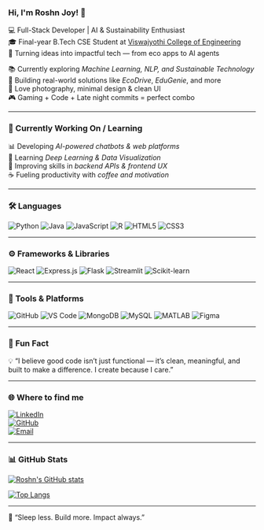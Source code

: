 ### Hi, I'm Roshn Joy! 👋

💻 Full-Stack Developer | AI & Sustainability Enthusiast  
🎓 Final-year B.Tech CSE Student at [Viswajyothi College of Engineering](https://vjcet.org/)  
🌱 Turning ideas into impactful tech — from eco apps to AI agents  

📚 Currently exploring *Machine Learning, NLP, and Sustainable Technology*  
🚀 Building real-world solutions like *EcoDrive*, *EduGenie*, and more  
📸 Love photography, minimal design & clean UI  
🎮 Gaming + Code + Late night commits = perfect combo  

---

### 🌱 Currently Working On / Learning  

📊 Developing *AI-powered chatbots & web platforms*  
🧠 Learning *Deep Learning & Data Visualization*  
🔧 Improving skills in *backend APIs & frontend UX*  
☕ Fueling productivity with *coffee and motivation*

---

### 🛠 Languages  

![Python](https://img.shields.io/badge/Python-3776AB?style=for-the-badge&logo=python&logoColor=white)
![Java](https://img.shields.io/badge/Java-007396?style=for-the-badge&logo=java&logoColor=white)
![JavaScript](https://img.shields.io/badge/JavaScript-F7DF1E?style=for-the-badge&logo=javascript&logoColor=black)
![R](https://img.shields.io/badge/R-276DC3?style=for-the-badge&logo=r&logoColor=white)
![HTML5](https://img.shields.io/badge/HTML5-E34F26?style=for-the-badge&logo=html5&logoColor=white)
![CSS3](https://img.shields.io/badge/CSS3-1572B6?style=for-the-badge&logo=css3&logoColor=white)

---

### ⚙ Frameworks & Libraries  

![React](https://img.shields.io/badge/React-20232A?style=for-the-badge&logo=react&logoColor=61DAFB)
![Express.js](https://img.shields.io/badge/Express.js-000000?style=for-the-badge&logo=express&logoColor=white)
![Flask](https://img.shields.io/badge/Flask-000000?style=for-the-badge&logo=flask&logoColor=white)
![Streamlit](https://img.shields.io/badge/Streamlit-FF4B4B?style=for-the-badge&logo=streamlit&logoColor=white)
![Scikit-learn](https://img.shields.io/badge/Scikit--learn-F7931E?style=for-the-badge&logo=scikit-learn&logoColor=white)

---

### 🧰 Tools & Platforms  

![GitHub](https://img.shields.io/badge/GitHub-100000?style=for-the-badge&logo=github&logoColor=white)
![VS Code](https://img.shields.io/badge/VS%20Code-007ACC?style=for-the-badge&logo=visual-studio-code&logoColor=white)
![MongoDB](https://img.shields.io/badge/MongoDB-4EA94B?style=for-the-badge&logo=mongodb&logoColor=white)
![MySQL](https://img.shields.io/badge/MySQL-00758F?style=for-the-badge&logo=mysql&logoColor=white)
![MATLAB](https://img.shields.io/badge/MATLAB-0076A8?style=for-the-badge&logo=mathworks&logoColor=white)
![Figma](https://img.shields.io/badge/Figma-black?style=for-the-badge&logo=figma&logoColor=white)

---

### 🌟 Fun Fact  

💡 “I believe good code isn’t just functional — it’s clean, meaningful, and built to make a difference. I create because I care.”

---

### 🌐 Where to find me  

[![LinkedIn](https://img.shields.io/badge/LinkedIn-Connect-blue?style=for-the-badge&logo=linkedin&logoColor=white)](https://www.linkedin.com/in/roshnjoy)  
[![GitHub](https://img.shields.io/badge/GitHub-roshn256-181717?style=for-the-badge&logo=github&logoColor=white)](https://github.com/roshn256)  
[![Email](https://img.shields.io/badge/Gmail-roshnjoy256@gmail.com-D14836?style=for-the-badge&logo=gmail&logoColor=white)](mailto:roshnjoy256@gmail.com)  

---

### 📊 GitHub Stats  

[![Roshn's GitHub stats](https://github-readme-stats.vercel.app/api?username=roshn256&count_private=true&show_icons=true&theme=radical)](https://github.com/anuraghazra/github-readme-stats)

[![Top Langs](https://github-readme-stats.vercel.app/api/top-langs/?username=roshn256&layout=compact&theme=radical)](https://github.com/anuraghazra/github-readme-stats)

---

🌟 “Sleep less. Build more. Impact always.”
